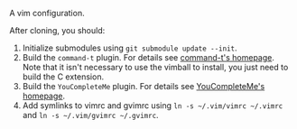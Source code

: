 A vim configuration.

After cloning, you should:
   1. Initialize submodules using `git submodule update --init`.
   2. Build the `command-t` plugin. For details see [command-t's homepage](https://github.com/wincent/Command-T). Note that it isn't necessary to use the vimball to install, you just need to build the C extension.
   3. Build the `YouCompleteMe` plugin.  For details see [YouCompleteMe's homepage](https://github.com/Valloric/YouCompleteMe).
   4. Add symlinks to vimrc and gvimrc using `ln -s ~/.vim/vimrc ~/.vimrc` and `ln -s ~/.vim/gvimrc ~/.gvimrc`.
